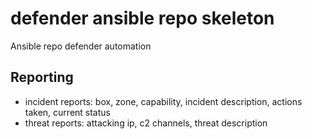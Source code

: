 # defender ansible repo skeleton

Ansible repo defender automation


## Reporting

* incident reports: box, zone, capability, incident description, actions taken, current status
* threat reports: attacking ip, c2 channels, threat description
